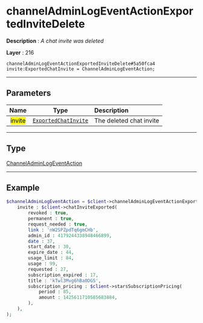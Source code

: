 # channelAdminLogEventActionExportedInviteDelete

**Description** : *A chat invite was deleted*

**Layer** : 216

```tl
channelAdminLogEventActionExportedInviteDelete#5a50fca4 invite:ExportedChatInvite = ChannelAdminLogEventAction;
```

---

## Parameters

| Name | Type | Description |
| :---: | :---: | :--- |
| <mark>invite</mark> | [`ExportedChatInvite`](type/ExportedChatInvite) | The deleted chat invite |

---

## Type

[ChannelAdminLogEventAction](type/ChannelAdminLogEventAction)

---

## Example

```php
$channelAdminLogEventAction = $client->channelAdminLogEventActionExportedInviteDelete(
	invite : $client->chatInviteExported(
		revoked : true,
		permanent : true,
		request_needed : true,
		link : 'nW2SPZpdTq6gmCHb',
		admin_id : 4179244338948466899,
		date : 37,
		start_date : 30,
		expire_date : 44,
		usage_limit : 84,
		usage : 99,
		requested : 27,
		subscription_expired : 17,
		title : 'kTwl3Mvg6hBa0DGS',
		subscription_pricing : $client->starsSubscriptionPricing(
			period : 85,
			amount : 1425611710585683884,
		),
	),
);
```